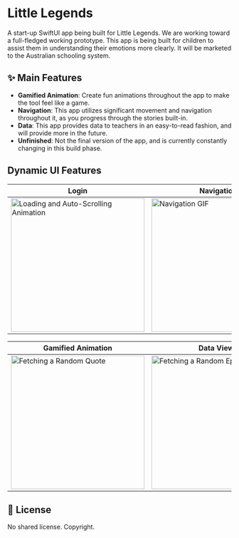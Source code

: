 # Little Legends

A start-up SwiftUI app being built for Little Legends. We are working toward a full-fledged working prototype. This app is being built for children to assist them in understanding their emotions more clearly. It will be marketed to the Australian schooling system.

## ✨ Main Features

- **Gamified Animation**: Create fun animations throughout the app to make the tool feel like a game.
- **Navigation**: This app utilizes significant movement and navigation throughout it, as you progress through the stories built-in.
- **Data**: This app provides data to teachers in an easy-to-read fashion, and will provide more in the future.
- **Unfinished**: Not the final version of the app, and is currently constantly changing in this build phase.

## Dynamic UI Features

| Login | Navigation |
|---------------------------|----------------------|
| <img src="https://github.com/user-attachments/assets/457de37c-4924-470f-9822-19471dd7aa06" width="300" alt="Loading and Auto-Scrolling Animation"> | <img src="https://github.com/user-attachments/assets/825ec0a0-eaa9-40af-aa51-ebaf3a9b5976" width="300" alt="Navigation GIF"> |

| Gamified Animation | Data Views |
|-----------------------------|-------------------------------|
| <img src="https://github.com/user-attachments/assets/1a83eb17-f324-4d50-aa58-33b85a340ec6" width="300" alt="Fetching a Random Quote"> | <img src="https://github.com/user-attachments/assets/69487185-c540-4265-85cf-d14e0fc77a36" width="300" alt="Fetching a Random Episode">

## 📝 License

No shared license. Copyright.
